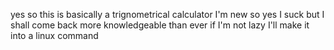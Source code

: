 yes so this is basically a trignometrical calculator I'm new so yes I suck but I shall come back more knowledgeable than ever if I'm not lazy I'll make it into a linux command
